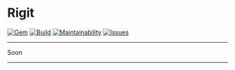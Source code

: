 Rigit
==================================================

[![Gem](https://img.shields.io/gem/v/rigit.svg?style=flat-square)](https://rubygems.org/gems/rigit)
[![Build](https://img.shields.io/travis/DannyBen/rigit.svg?style=flat-square)](https://travis-ci.org/DannyBen/rigit)
[![Maintainability](https://img.shields.io/codeclimate/maintainability/DannyBen/rigit.svg?style=flat-square)](https://codeclimate.com/github/DannyBen/rigit)
[![Issues](https://img.shields.io/codeclimate/issues/github/DannyBen/rigit.svg?style=flat-square)](https://codeclimate.com/github/DannyBen/rigit)

---

Soon

---

